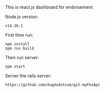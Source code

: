This is react.js dashboard for endorsement

Node.js version:
```
v14.16.1
```

First time run:
```
npm install
npm run build
```

Then run server:
```
npm start
```


Server the rails server:
```
https://github.com/dugdodotcom/git-myPosApi
```